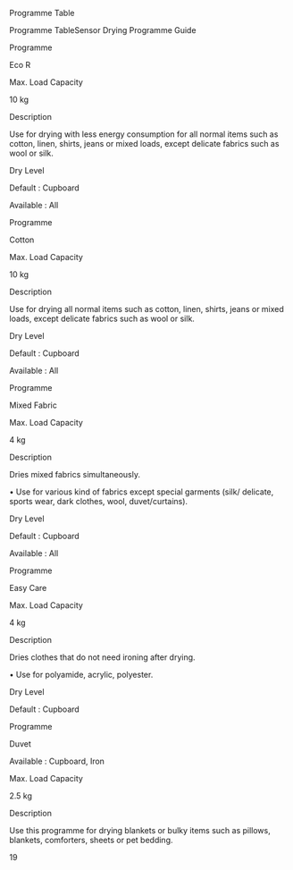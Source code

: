 Programme Table

Programme TableSensor Drying Programme Guide

Programme

Eco R

Max. Load
Capacity

10 kg

Description

Use for drying with less energy consumption for all normal
items such as cotton, linen, shirts, jeans or mixed loads, except
delicate fabrics such as wool or silk.

Dry Level

Default : Cupboard

Available : All

Programme

Cotton

Max. Load
Capacity

10 kg

Description

Use for drying all normal items such as cotton, linen, shirts,
jeans or mixed loads, except delicate fabrics such as wool or silk.

Dry Level

Default : Cupboard

Available : All

Programme

Mixed Fabric

Max. Load
Capacity

4 kg

Description

Dries mixed fabrics simultaneously.

•  Use for various kind of fabrics except special garments (silk/
delicate, sports wear, dark clothes, wool, duvet/curtains).

Dry Level

Default : Cupboard

Available : All

Programme

Easy Care

Max. Load
Capacity

4 kg

Description

Dries clothes that do not need ironing after drying.

•  Use for polyamide, acrylic, polyester.

Dry Level

Default : Cupboard

Programme

Duvet

Available : Cupboard,
Iron

Max. Load
Capacity

2.5 kg

Description

Use this programme for drying blankets or bulky items such as
pillows, blankets, comforters, sheets or pet bedding.

19

